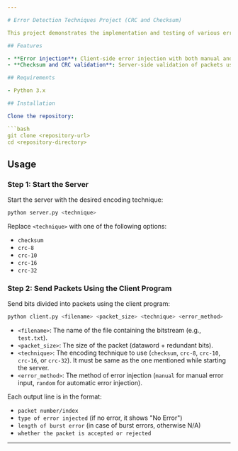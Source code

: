 ```yaml
---

# Error Detection Techniques Project (CRC and Checksum)

This project demonstrates the implementation and testing of various error detection techniques, including checksum, CRC-8, CRC-10, CRC-16, and CRC-32. It uses socket programming to simulate communication between a client and a server, where the server validates the packets sent by the client.

## Features

- **Error injection**: Client-side error injection with both manual and automatic modes.
- **Checksum and CRC validation**: Server-side validation of packets using various error detection techniques.

## Requirements

- Python 3.x

## Installation

Clone the repository:

```bash
git clone <repository-url>
cd <repository-directory>
```

## Usage

### Step 1: Start the Server

Start the server with the desired encoding technique:

```bash
python server.py <technique>
```

Replace `<technique>` with one of the following options:
- `checksum`
- `crc-8`
- `crc-10`
- `crc-16`
- `crc-32`

### Step 2: Send Packets Using the Client Program

Send bits divided into packets using the client program:

```bash
python client.py <filename> <packet_size> <technique> <error_method>
```

- `<filename>`: The name of the file containing the bitstream (e.g., `test.txt`).
- `<packet_size>`: The size of the packet (dataword + redundant bits).
- `<technique>`: The encoding technique to use (`checksum`, `crc-8`, `crc-10`, `crc-16`, or `crc-32`). It must be same as the one mentioned while starting the server.
- `<error_method>`: The method of error injection (`manual` for manual error input, `random` for automatic error injection).

Each output line is in the format: 
- `packet number/index`
- `type of error injected` (if no error, it shows "No Error")
- `length of burst error` (in case of burst errors, otherwise N/A)
- `whether the packet is accepted or rejected`

---
```

